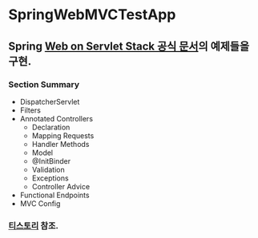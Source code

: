 # SpringWebMVCTestApp
## Spring [Web on Servlet Stack 공식 문서](https://docs.spring.io/spring-framework/reference/web.html)의 예제들을 구현.
### Section Summary
- DispatcherServlet
- Filters
- Annotated Controllers
  - Declaration
  - Mapping Requests
  - Handler Methods
  - Model
  - @InitBinder
  - Validation
  - Exceptions
  - Controller Advice
- Functional Endpoints
- MVC Config

### [티스토리](https://sundaland.tistory.com/377) 참조.
